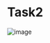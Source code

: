 # Task2
![image](https://user-images.githubusercontent.com/46029516/192848185-fcc4b6e6-edeb-4817-8a76-dafa13a4f856.png)

